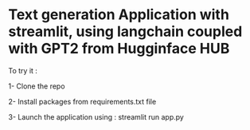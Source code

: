 # Text generation Application with streamlit, using langchain coupled with GPT2 from Hugginface HUB

To try it : 

1- Clone the repo


2- Install packages from requirements.txt file 



3- Launch the application using : streamlit run app.py
